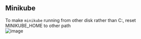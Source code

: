 ## Minikube
To make `minikube` running from other disk rather than C:, reset MINIKUBE_HOME to other path  
![image](https://github.com/mbaxsrl8/trial-field/assets/38071859/93202d42-0e53-4cbe-90e2-83a8c230868c)
